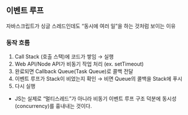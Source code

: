 ## 이벤트 루프

자바스크립트가 싱글 스레드인데도 “동시에 여러 일”을 하는 것처럼 보이는 이유

### 동작 흐름

1. Call Stack (호출 스택)에 코드가 쌓임 → 실행
2. Web API/Node API가 비동기 작업 처리 (ex. setTimeout)
3. 완료되면 Callback Queue(Task Queue)로 콜백 전달
4. 이벤트 루프가 Stack이 비었는지 확인 → 비면 Queue의 콜백을 Stack에 푸시
5. 다시 실행

- JS는 실제로 “멀티스레드”가 아니라 비동기 이벤트 루프 구조 덕분에 동시성(concurrency)를 흉내내는 것이다.
